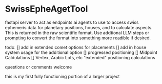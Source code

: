 # SwissEpheAgetTool

fastapi server to act as endpoints ai agents to use to access swiss ephemeris data for planetary positions, houses, and to calculate aspects. This is returned in the raw scientific format. Use addtional LLM steps or prompting to convert the format into something more readible if desired.

todo: 
[] add in extended comet options for placements
[] add in house system usage for the additional option
[] progressed positioning
[] Midpoint Caldulations
[] Vertex, Arabic Lots, etc "extended" positioning calculations

questions or comments welcome

this is my first fully functioning portion of a larger project
